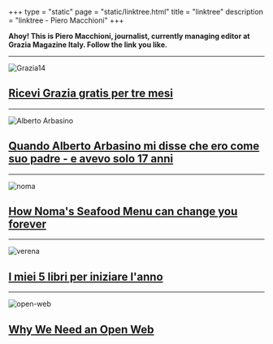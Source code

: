 +++
type = "static"
page = "static/linktree.html"
title = "linktree"
description = "linktree - Piero Macchioni"
+++

__Ahoy! This is Piero Macchioni, journalist, currently managing editor at Grazia Magazine Italy. Follow the link you like.__


---

![Grazia14](https://macchioni.cc/images/grazia14.jpg)

## [Ricevi Grazia gratis per tre mesi](https://www.abbonamenti.it/r33213?check=B919D1DE5ACB810623E74B7489FC86E3&codiceOmaggio=203167150DCF80D6) 

---


![Alberto Arbasino](https://macchioni.cc/images/vault/arbasino.jpg)

## [Quando Alberto Arbasino mi disse che ero come suo padre - e avevo solo 17 anni](https://macchioni.cc/blog/2020-03-23-arbasino-mekong-stroncatura/)

---

![noma](https://macchioni.cc/images/vault/aoutnoma.jpg)

## [How Noma's Seafood Menu can change you forever](https://macchioni.cc/blog/2020-02-02-noma-seafood-menu-2020-can-change-you/)
---

![verena](https://macchioni.cc/images/vault/verena.jpg)

## [I miei 5 libri per iniziare l'anno](https://macchioni.cc/blog/2019-12-28-cinque-libri-leggere-2019/)

---

![open-web](https://macchioni.cc/images/vault/own.jpg)

## [Why We Need an Open Web](https://macchioni.cc/open-web/)
